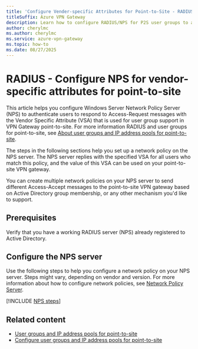 ```yaml
---
title: 'Configure Vender-specific Attributes for Point-to-Site - RADIUS'
titleSuffix: Azure VPN Gateway
description: Learn how to configure RADIUS/NPS for P2S user groups to assign IP addresses from specific address pools based on identity or authentication credentials.
author: cherylmc
ms.author: cherylmc
ms.service: azure-vpn-gateway
ms.topic: how-to
ms.date: 08/27/2025
---
```


# RADIUS - Configure NPS for vendor-specific attributes for point-to-site

This article helps you configure Windows Server Network Policy Server (NPS) to authenticate users to respond to Access-Request messages with the Vendor Specific Attribute (VSA) that is used for user group support in VPN Gateway point-to-site. For more information RADIUS and user groups for point-to-site, see [About user groups and IP address pools for point-to-site](point-to-site-user-groups-about.md#radius-server-openvpn-and-ikev2).

The steps in the following sections help you set up a network policy on the NPS server. The NPS server replies with the specified VSA for all users who match this policy, and the value of this VSA can be used on your point-to-site VPN gateway.

You can create multiple network policies on your NPS server to send different Access-Accept messages to the point-to-site VPN gateway based on Active Directory group membership, or any other mechanism you'd like to support.

## Prerequisites

Verify that you have a working RADIUS server (NPS) already registered to Active Directory.

## Configure the NPS server

Use the following steps to help you configure a network policy on your NPS server. Steps might vary, depending on vendor and version. For more information about how to configure network policies, see [Network Policy Server](/windows-server/networking/technologies/nps/nps-np-configure).

[!INCLUDE [NPS steps](../../includes/vpn-gateway-vwan-user-groups-radius.md)]

## Related content

- [User groups and IP address pools for point-to-site](point-to-site-user-groups-about.md)
- [Configure user groups and IP address pools for point-to-site](point-to-site-user-groups-create.md)
